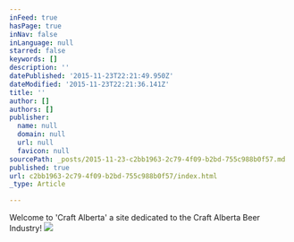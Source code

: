 ```yaml
---
inFeed: true
hasPage: true
inNav: false
inLanguage: null
starred: false
keywords: []
description: ''
datePublished: '2015-11-23T22:21:49.950Z'
dateModified: '2015-11-23T22:21:36.141Z'
title: ''
author: []
authors: []
publisher:
  name: null
  domain: null
  url: null
  favicon: null
sourcePath: _posts/2015-11-23-c2bb1963-2c79-4f09-b2bd-755c988b0f57.md
published: true
url: c2bb1963-2c79-4f09-b2bd-755c988b0f57/index.html
_type: Article

---
```

Welcome to 'Craft Alberta' a site dedicated to the Craft Alberta Beer Industry!
![](https://the-grid-user-content.s3-us-west-2.amazonaws.com/cbb1ccb7-f466-4b13-8a7f-da20107e97cf.jpg)